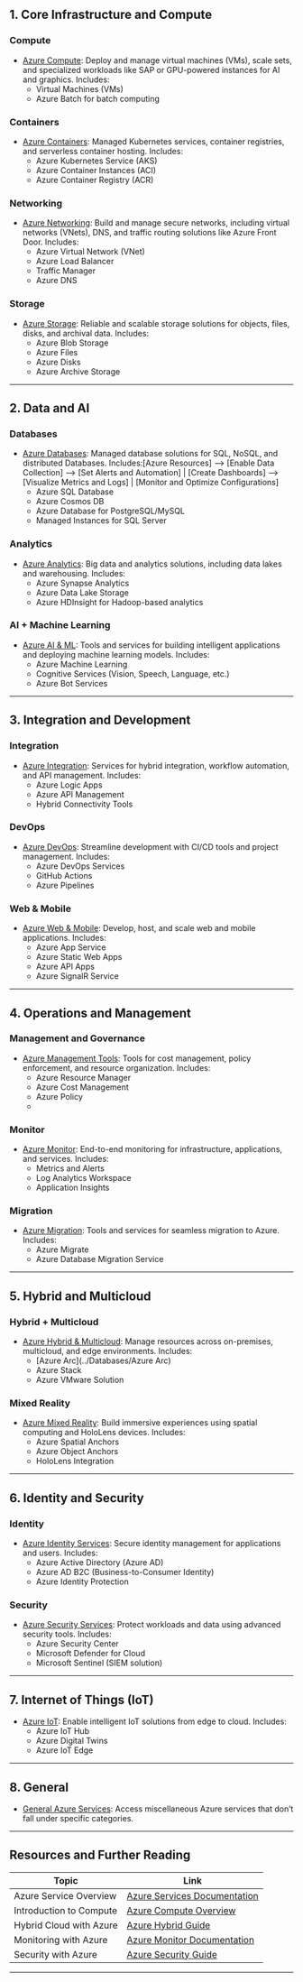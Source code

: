 ## **1. Core Infrastructure and Compute**

### **Compute**
- [Azure Compute](https://portal.azure.com/#allservices/category/All): Deploy and manage virtual machines (VMs), scale sets, and specialized workloads like SAP or GPU-powered instances for AI and graphics. Includes:
    - Virtual Machines (VMs)
    - Azure Batch for batch computing

### **Containers**
- [Azure Containers](https://portal.azure.com/#allservices/category/All): Managed Kubernetes services, container registries, and serverless container hosting. Includes:
    - Azure Kubernetes Service (AKS)
    - Azure Container Instances (ACI)
    - Azure Container Registry (ACR)

### **Networking**
- [Azure Networking](https://portal.azure.com/#allservices/category/All): Build and manage secure networks, including virtual networks (VNets), DNS, and traffic routing solutions like Azure Front Door. Includes:
    - Azure Virtual Network (VNet)
    - Azure Load Balancer
    - Traffic Manager
    - Azure DNS

### **Storage**
- [Azure Storage](https://portal.azure.com/#allservices/category/All): Reliable and scalable storage solutions for objects, files, disks, and archival data. Includes:
    - Azure Blob Storage
    - Azure Files
    - Azure Disks
    - Azure Archive Storage

---

## **2. Data and AI**
### **Databases**
- [Azure Databases](https://portal.azure.com/#allservices/category/All): Managed database solutions for SQL, NoSQL, and distributed Databases. Includes:[Azure Resources] --> [Enable Data Collection] --> [Set Alerts and Automation]
          |
      [Create Dashboards] --> [Visualize Metrics and Logs]
          |
    [Monitor and Optimize Configurations]
    - Azure SQL Database
    - Azure Cosmos DB
    - Azure Database for PostgreSQL/MySQL
    - Managed Instances for SQL Server

### **Analytics**
- [Azure Analytics](https://portal.azure.com/#allservices/category/All): Big data and analytics solutions, including data lakes and warehousing. Includes:
    - Azure Synapse Analytics
    - Azure Data Lake Storage
    - Azure HDInsight for Hadoop-based analytics

### **AI + Machine Learning**
- [Azure AI & ML](https://portal.azure.com/#allservices/category/All): Tools and services for building intelligent applications and deploying machine learning models. Includes:
    - Azure Machine Learning
    - Cognitive Services (Vision, Speech, Language, etc.)
    - Azure Bot Services

---

## **3. Integration and Development**
### **Integration**
- [Azure Integration](https://portal.azure.com/#allservices/category/All): Services for hybrid integration, workflow automation, and API management. Includes:
    - Azure Logic Apps
    - Azure API Management
    - Hybrid Connectivity Tools

### **DevOps**
- [Azure DevOps](https://portal.azure.com/#allservices/category/All): Streamline development with CI/CD tools and project management. Includes:
    - Azure DevOps Services
    - GitHub Actions
    - Azure Pipelines

### **Web & Mobile**
- [Azure Web & Mobile](https://portal.azure.com/#allservices/category/All): Develop, host, and scale web and mobile applications. Includes:
    - Azure App Service
    - Azure Static Web Apps
    - Azure API Apps
    - Azure SignalR Service

---

## **4. Operations and Management**

### **Management and Governance**
- [Azure Management Tools](https://portal.azure.com/#allservices/category/All): Tools for cost management, policy enforcement, and resource organization. Includes:
    - Azure Resource Manager
    - Azure Cost Management
    - Azure Policy
    - 
### **Monitor**
- [Azure Monitor](https://portal.azure.com/#allservices/category/All): End-to-end monitoring for infrastructure, applications, and services. Includes:
    - Metrics and Alerts
    - Log Analytics Workspace
    - Application Insights

### **Migration**
- [Azure Migration](https://portal.azure.com/#allservices/category/All): Tools and services for seamless migration to Azure. Includes:
    - Azure Migrate
    - Azure Database Migration Service

---

## **5. Hybrid and Multicloud**
### **Hybrid + Multicloud**
- [Azure Hybrid & Multicloud](https://portal.azure.com/#allservices/category/All): Manage resources across on-premises, multicloud, and edge environments. Includes:
    - [Azure Arc](../Databases/Azure Arc)
    - Azure Stack
    - Azure VMware Solution

### **Mixed Reality**
- [Azure Mixed Reality](https://portal.azure.com/#allservices/category/All): Build immersive experiences using spatial computing and HoloLens devices. Includes:
    - Azure Spatial Anchors
    - Azure Object Anchors
    - HoloLens Integration

---

## **6. Identity and Security**
### **Identity**
- [Azure Identity Services](https://portal.azure.com/#allservices/category/All): Secure identity management for applications and users. Includes:
    - Azure Active Directory (Azure AD)
    - Azure AD B2C (Business-to-Consumer Identity)
    - Azure Identity Protection

### **Security**
- [Azure Security Services](https://portal.azure.com/#allservices/category/All): Protect workloads and data using advanced security tools. Includes:
    - Azure Security Center
    - Microsoft Defender for Cloud
    - Microsoft Sentinel (SIEM solution)

---

## **7. Internet of Things (IoT)**
- [Azure IoT](https://portal.azure.com/#allservices/category/All): Enable intelligent IoT solutions from edge to cloud. Includes:
    - Azure IoT Hub
    - Azure Digital Twins
    - Azure IoT Edge

---

## **8. General**
- [General Azure Services](https://portal.azure.com/#allservices/category/All): Access miscellaneous Azure services that don’t fall under specific categories.

---

## **Resources and Further Reading**

|**Topic**|**Link**|
|---|---|
|Azure Service Overview|[Azure Services Documentation](https://learn.microsoft.com/en-us/azure/)|
|Introduction to Compute|[Azure Compute Overview](https://learn.microsoft.com/en-us/azure/compute/)|
|Hybrid Cloud with Azure|[Azure Hybrid Guide](https://learn.microsoft.com/en-us/azure/azure-arc/)|
|Monitoring with Azure|[Azure Monitor Documentation](https://learn.microsoft.com/en-us/azure/azure-monitor/)|
|Security with Azure|[Azure Security Guide](https://learn.microsoft.com/en-us/azure/security/)|

---

